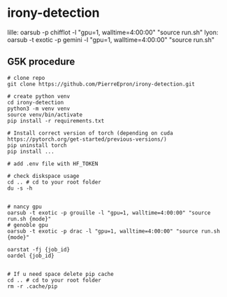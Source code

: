 # irony-detection

lille: oarsub -p chifflot -l "gpu=1, walltime=4:00:00" "source run.sh"
lyon: oarsub -t exotic -p gemini -l "gpu=1, walltime=4:00:00" "source run.sh" 


## G5K procedure

```
# clone repo
git clone https://github.com/PierreEpron/irony-detection.git

# create python venv
cd irony-detection
python3 -m venv venv
source venv/bin/activate
pip install -r requirements.txt

# Install correct version of torch (depending on cuda https://pytorch.org/get-started/previous-versions/)
pip uninstall torch
pip install ...

# add .env file with HF_TOKEN

# check diskspace usage
cd .. # cd to your root folder
du -s -h


# nancy gpu
oarsub -t exotic -p grouille -l "gpu=1, walltime=4:00:00" "source run.sh {mode}"
# genoble gpu 
oarsub -t exotic -p drac -l "gpu=1, walltime=4:00:00" "source run.sh {mode}"

oarstat -fj {job_id}
oardel {job_id}


# If u need space delete pip cache
cd .. # cd to your root folder
rm -r .cache/pip

```